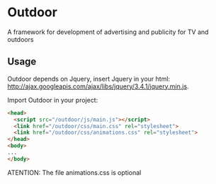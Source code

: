 # Outdoor
A framework for development of advertising and publicity for TV and outdoors  

## Usage
Outdoor depends on Jquery, insert Jquery in your html: http://ajax.googleapis.com/ajax/libs/jquery/3.4.1/jquery.min.js.

Import Outdoor in your project:

```html
<head>
  <script src="/outdoor/js/main.js"></script>
  <link href="/outdoor/css/main.css" rel="stylesheet">
  <link href="/outdoor/css/animations.css" rel="stylesheet">
</head>
<body>
...
</body>
```

ATENTION: The file animations.css is optional
